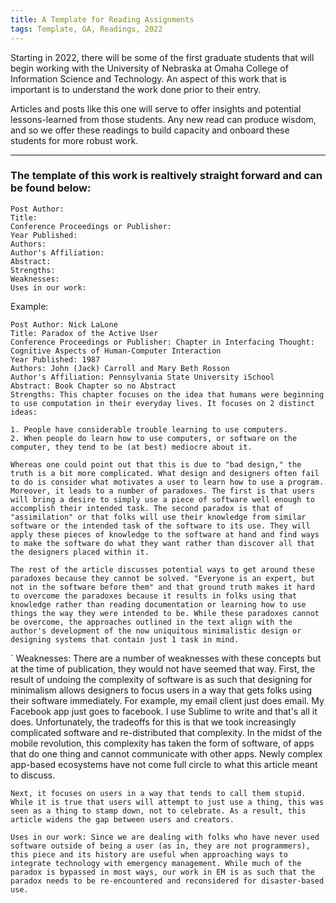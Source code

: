 ```yaml
---
title: A Template for Reading Assignments
tags: Template, GA, Readings, 2022
---
```


Starting in 2022, there will be some of the first graduate students that will begin working with the University of Nebraska at Omaha College of Information Science and Technology. An aspect of this work that is important is to understand the work done prior to their entry. 

Articles and posts like this one will serve to offer insights and potential lessons-learned from those students. Any new read can produce wisdom, and so we offer these readings to build capacity and onboard these students for more robust work. 

---

### The template of this work is realtively straight forward and can be found below: 

	Post Author:
	Title:
	Conference Proceedings or Publisher:
	Year Published:
	Authors:
	Author's Affiliation:
	Abstract:
	Strengths:
	Weaknesses:
	Uses in our work:

Example: 

	Post Author: Nick LaLone
	Title: Paradox of the Active User
	Conference Proceedings or Publisher: Chapter in Interfacing Thought: Cognitive Aspects of Human-Computer Interaction
	Year Published: 1987
	Authors: John (Jack) Carroll and Mary Beth Rosson
	Author's Affiliation: Pennsylvania State University iSchool 
	Abstract: Book Chapter so no Abstract
	Strengths: This chapter focuses on the idea that humans were beginning to use computation in their everyday lives. It focuses on 2 distinct ideas: 

	1. People have considerable trouble learning to use computers. 
	2. When people do learn how to use computers, or software on the computer, they tend to be (at best) mediocre about it.

	Whereas one could point out that this is due to "bad design," the truth is a bit more complicated. What design and designers often fail to do is consider what motivates a user to learn how to use a program. Moreover, it leads to a number of paradoxes. The first is that users will bring a desire to simply use a piece of software well enough to accomplish their intended task. The second paradox is that of "assimilation" or that folks will use their knowledge from similar software or the intended task of the software to its use. They will apply these pieces of knowledge to the software at hand and find ways to make the software do what they want rather than discover all that the designers placed within it. 

	The rest of the article discusses potential ways to get around these paradoxes because they cannot be solved. "Everyone is an expert, but not in the software before them" and that ground truth makes it hard to overcome the paradoxes because it results in folks using that knowledge rather than reading documentation or learning how to use things the way they were intended to be. While these paradoxes cannot be overcome, the approaches outlined in the text align with the author's development of the now uniquitous minimalistic design or designing systems that contain just 1 task in mind.

`
	Weaknesses: There are a number of weaknesses with these concepts but at the time of publication, they would not have seemed that way. First, the result of undoing the complexity of software is as such that designing for minimalism allows designers to focus users in a way that gets folks using their software immediately. For example, my email client just does email. My Facebook app just goes to facebook. I use Sublime to write and that's all it does. Unfortunately, the tradeoffs for this is that we took increasingly complicated software and re-distributed that complexity. In the midst of the mobile revolution, this complexity has taken the form of software, of apps that do one thing and cannot communicate with other apps. Newly complex app-based ecosystems have not come full circle to what this article meant to discuss. 
	
	Next, it focuses on users in a way that tends to call them stupid. While it is true that users will attempt to just use a thing, this was seen as a thing to stamp down, not to celebrate. As a result, this article widens the gap between users and creators. 

	Uses in our work: Since we are dealing with folks who have never used software outside of being a user (as in, they are not programmers), this piece and its history are useful when approaching ways to integrate technology with emergency management. While much of the paradox is bypassed in most ways, our work in EM is as such that the paradox needs to be re-encountered and reconsidered for disaster-based use.
